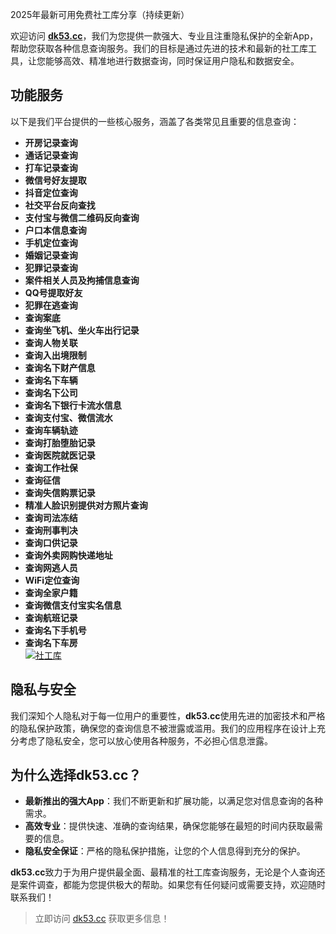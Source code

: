 2025年最新可用免费社工库分享（持续更新）

欢迎访问 **[dk53.cc](https://dk53.cc)**，我们为您提供一款强大、专业且注重隐私保护的全新App，帮助您获取各种信息查询服务。我们的目标是通过先进的技术和最新的社工库工具，让您能够高效、精准地进行数据查询，同时保证用户隐私和数据安全。

## 功能服务
以下是我们平台提供的一些核心服务，涵盖了各类常见且重要的信息查询：
- **开房记录查询**  
- **通话记录查询**  
- **打车记录查询**  
- **微信号好友提取**  
- **抖音定位查询**  
- **社交平台反向查找**  
- **支付宝与微信二维码反向查询**  
- **户口本信息查询**  
- **手机定位查询**  
- **婚姻记录查询**  
- **犯罪记录查询**  
- **案件相关人员及拘捕信息查询**  
- **QQ号提取好友**  
- **犯罪在逃查询**  
- **查询案底**  
- **查询坐飞机、坐火车出行记录**  
- **查询人物关联**  
- **查询入出境限制**  
- **查询名下财产信息**  
- **查询名下车辆**  
- **查询名下公司**  
- **查询名下银行卡流水信息**  
- **查询支付宝、微信流水**  
- **查询车辆轨迹**  
- **查询打胎堕胎记录**  
- **查询医院就医记录**  
- **查询工作社保**  
- **查询征信**  
- **查询失信购票记录**  
- **精准人脸识别提供对方照片查询**  
- **查询司法冻结**  
- **查询刑事判决**  
- **查询口供记录**  
- **查询外卖网购快递地址**  
- **查询网逃人员**  
- **WiFi定位查询**  
- **查询全家户籍**  
- **查询微信支付宝实名信息**  
- **查询航班记录**  
- **查询名下手机号**  
- **查询名下车房**  
<a href="http://dk53.cc" target="_blank"><img src="2.png" alt="社工库" border="0"></a>
## 隐私与安全
我们深知个人隐私对于每一位用户的重要性，**dk53.cc**使用先进的加密技术和严格的隐私保护政策，确保您的查询信息不被泄露或滥用。我们的应用程序在设计上充分考虑了隐私安全，您可以放心使用各种服务，不必担心信息泄露。

## 为什么选择dk53.cc？
- **最新推出的强大App**：我们不断更新和扩展功能，以满足您对信息查询的各种需求。
- **高效专业**：提供快速、准确的查询结果，确保您能够在最短的时间内获取最需要的信息。
- **隐私安全保证**：严格的隐私保护措施，让您的个人信息得到充分的保护。

**dk53.cc**致力于为用户提供最全面、最精准的社工库查询服务，无论是个人查询还是案件调查，都能为您提供极大的帮助。如果您有任何疑问或需要支持，欢迎随时联系我们！
> 立即访问 [dk53.cc](https://dk53.cc) 获取更多信息！
